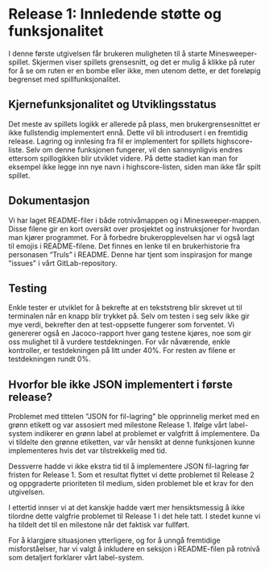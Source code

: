 # Release 1: Innledende støtte og funksjonalitet
I denne første utgivelsen får brukeren muligheten til å starte Minesweeper-spillet. Skjermen viser spillets grensesnitt, og det er mulig å klikke på ruter for å se om ruten er en bombe eller ikke, men utenom dette, er det foreløpig begrenset med spillfunksjonalitet.

## Kjernefunksjonalitet og Utviklingsstatus
Det meste av spillets logikk er allerede på plass, men brukergrensesnittet er ikke fullstendig implementert ennå. Dette vil bli introdusert i en fremtidig release.
Lagring og innlesing fra fil er implementert for spillets highscore-liste. Selv om denne funksjonen fungerer, vil den sannsynligvis endres ettersom spillogikken blir utviklet videre. På dette stadiet kan man for eksempel ikke legge inn nye navn i highscore-listen, siden man ikke får spilt spillet.

## Dokumentasjon
Vi har laget README-filer i både rotnivåmappen og i Minesweeper-mappen. Disse filene gir en kort oversikt over prosjektet og instruksjoner for hvordan man kjører programmet.
For å forbedre brukeropplevelsen har vi også lagt til emojis i README-filene.
Det finnes en lenke til en brukerhistorie fra personasen “Truls” i README. Denne har tjent som inspirasjon for mange "issues" i vårt GitLab-repository.


## Testing
Enkle tester er utviklet for å bekrefte at en tekststreng blir skrevet ut til terminalen når en knapp blir trykket på. Selv om testen i seg selv ikke gir mye verdi, bekrefter den at test-oppsette fungerer som forventet.
Vi genererer også en Jacoco-rapport hver gang testene kjøres, noe som gir oss mulighet til å vurdere testdekningen. For vår nåværende, enkle kontroller, er testdekningen på litt under 40%. For resten av filene er testdekningen rundt 0%.

## Hvorfor ble ikke JSON implementert i første release?
Problemet med tittelen "JSON for fil-lagring" ble opprinnelig merket med en grønn etikett og var assosiert med milestone Release 1.
Ifølge vårt label-system indikerer en grønn label at problemet er valgfritt å implementere. 
Da vi tildelte den grønne etiketten, var vår hensikt at denne funksjonen kunne implementeres hvis det var tilstrekkelig med tid.

Dessverre hadde vi ikke ekstra tid til å implementere JSON fil-lagring før fristen for Release 1.
Som et resultat flyttet vi dette problemet til Release 2 og oppgraderte prioriteten til medium, siden problemet ble et krav for den utgivelsen.

I ettertid innser vi at det kanskje hadde vært mer hensiktsmessig å ikke tilordne dette valgfrie problemet til Release 1 i det hele tatt.
I stedet kunne vi ha tildelt det til en milestone når det faktisk var fullført.

For å klargjøre situasjonen ytterligere, og for å unngå fremtidige misforståelser, har vi valgt å inkludere en seksjon i README-filen på rotnivå som detaljert forklarer vårt label-system.
